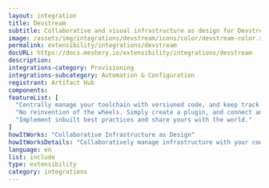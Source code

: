 ```yaml
---
layout: integration
title: Devstream
subtitle: Collaborative and visual infrastructure as design for Devstream
image: /assets/img/integrations/devstream/icons/color/devstream-color.svg
permalink: extensibility/integrations/devstream
docURL: https://docs.meshery.io/extensibility/integrations/devstream
description: 
integrations-category: Provisioning
integrations-subcategory: Automation & Configuration
registrant: Artifact Hub
components: 
featureList: [
  "Centrally manage your toolchain with versioned code, and keep track of every change.",
  "No reinvention of the wheels. Simply create a plugin, and connect any tools you like with DevStream.",
  "Implement inbuilt best practices and share yours with the world."
]
howItWorks: "Collaborative Infrastructure as Design"
howItWorksDetails: "Collaboratively manage infrastructure with your coworkers synchronously sharing the same designs."
language: en
list: include
type: extensibility
category: integrations
---
```

